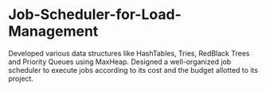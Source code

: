 # Job-Scheduler-for-Load-Management
 Developed various data structures like HashTables, Tries, RedBlack Trees and Priority Queues using MaxHeap. Designed a well-organized job scheduler to execute jobs according to its cost and the budget allotted to its project.
